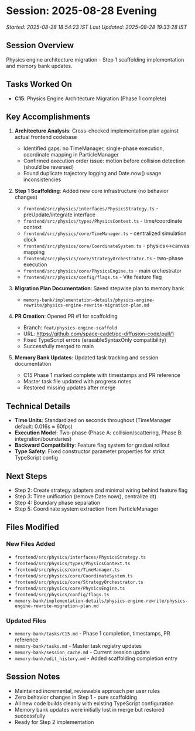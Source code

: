 # Session: 2025-08-28 Evening

*Started: 2025-08-28 18:54:23 IST*
*Last Updated: 2025-08-28 19:33:28 IST*

## Session Overview
Physics engine architecture migration - Step 1 scaffolding implementation and memory bank updates.

## Tasks Worked On
- **C15**: Physics Engine Architecture Migration (Phase 1 complete)

## Key Accomplishments
1. **Architecture Analysis**: Cross-checked implementation plan against actual frontend codebase
   - Identified gaps: no TimeManager, single-phase execution, coordinate mapping in ParticleManager
   - Confirmed execution order issue: motion before collision detection (should be reversed)
   - Found duplicate trajectory logging and Date.now() usage inconsistencies

2. **Step 1 Scaffolding**: Added new core infrastructure (no behavior changes)
   - `frontend/src/physics/interfaces/PhysicsStrategy.ts` - preUpdate/integrate interface
   - `frontend/src/physics/types/PhysicsContext.ts` - time/coordinate context
   - `frontend/src/physics/core/TimeManager.ts` - centralized simulation clock
   - `frontend/src/physics/core/CoordinateSystem.ts` - physics↔canvas mapping
   - `frontend/src/physics/core/StrategyOrchestrator.ts` - two-phase execution
   - `frontend/src/physics/core/PhysicsEngine.ts` - main orchestrator
   - `frontend/src/physics/config/flags.ts` - Vite feature flag

3. **Migration Plan Documentation**: Saved stepwise plan to memory bank
   - `memory-bank/implementation-details/physics-engine-rewrite/physics-engine-rewrite-migration-plan.md`

4. **PR Creation**: Opened PR #1 for scaffolding
   - Branch: `feat/physics-engine-scaffold`
   - URL: https://github.com/space-cadet/qc-diffusion-code/pull/1
   - Fixed TypeScript errors (erasableSyntaxOnly compatibility)
   - Successfully merged to main

5. **Memory Bank Updates**: Updated task tracking and session documentation
   - C15 Phase 1 marked complete with timestamps and PR reference
   - Master task file updated with progress notes
   - Restored missing updates after merge

## Technical Details
- **Time Units**: Standardized on seconds throughout (TimeManager default: 0.016s ≈ 60fps)
- **Execution Model**: Two-phase (Phase A: collision/scattering, Phase B: integration/boundaries)
- **Backward Compatibility**: Feature flag system for gradual rollout
- **Type Safety**: Fixed constructor parameter properties for strict TypeScript config

## Next Steps
- Step 2: Create strategy adapters and minimal wiring behind feature flag
- Step 3: Time unification (remove Date.now(), centralize dt)
- Step 4: Boundary phase separation
- Step 5: Coordinate system extraction from ParticleManager

## Files Modified
### New Files Added
- `frontend/src/physics/interfaces/PhysicsStrategy.ts`
- `frontend/src/physics/types/PhysicsContext.ts`
- `frontend/src/physics/core/TimeManager.ts`
- `frontend/src/physics/core/CoordinateSystem.ts`
- `frontend/src/physics/core/StrategyOrchestrator.ts`
- `frontend/src/physics/core/PhysicsEngine.ts`
- `frontend/src/physics/config/flags.ts`
- `memory-bank/implementation-details/physics-engine-rewrite/physics-engine-rewrite-migration-plan.md`

### Updated Files
- `memory-bank/tasks/C15.md` - Phase 1 completion, timestamps, PR reference
- `memory-bank/tasks.md` - Master task registry updates
- `memory-bank/session_cache.md` - Current session update
- `memory-bank/edit_history.md` - Added scaffolding completion entry

## Session Notes
- Maintained incremental, reviewable approach per user rules
- Zero behavior changes in Step 1 - pure scaffolding
- All new code builds cleanly with existing TypeScript configuration
- Memory bank updates were initially lost in merge but restored successfully
- Ready for Step 2 implementation